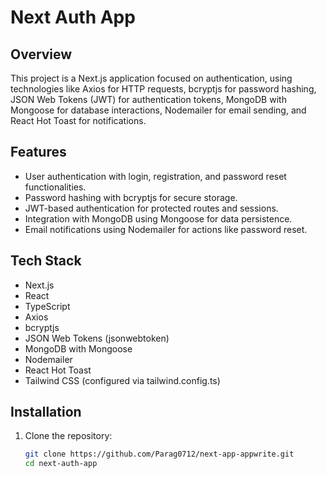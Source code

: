 # Next Auth App

## Overview

This project is a Next.js application focused on authentication, using technologies like Axios for HTTP requests, bcryptjs for password hashing, JSON Web Tokens (JWT) for authentication tokens, MongoDB with Mongoose for database interactions, Nodemailer for email sending, and React Hot Toast for notifications.

## Features

- User authentication with login, registration, and password reset functionalities.
- Password hashing with bcryptjs for secure storage.
- JWT-based authentication for protected routes and sessions.
- Integration with MongoDB using Mongoose for data persistence.
- Email notifications using Nodemailer for actions like password reset.

## Tech Stack

- Next.js
- React
- TypeScript
- Axios
- bcryptjs
- JSON Web Tokens (jsonwebtoken)
- MongoDB with Mongoose
- Nodemailer
- React Hot Toast
- Tailwind CSS (configured via tailwind.config.ts)

## Installation

1. Clone the repository:

   ```bash
   git clone https://github.com/Parag0712/next-app-appwrite.git
   cd next-auth-app
